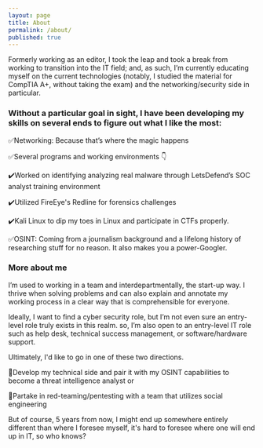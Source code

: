 ```yaml
---
layout: page
title: About
permalink: /about/
published: true
---
```


Formerly working as an editor, I took the leap and took a break from working to transition into the IT field; and, as such, I’m currently educating myself on the current technologies (notably, I studied the material for CompTIA A+, without taking the exam) and the networking/security side in particular.

### Without a particular goal in sight, I have been developing my skills on several ends to figure out what I like the most:
✅Networking: Because that’s where the magic happens 

✅Several programs and working environments 👇 

 ✔️Worked on identifying analyzing real malware through LetsDefend’s SOC analyst training environment 
 
 ✔️Utilized FireEye's Redline for forensics challenges 
 
 ✔️Kali Linux to dip my toes in Linux and participate in CTFs properly. 
 
✅OSINT: Coming from a journalism background and a lifelong history of researching stuff for no reason. It also makes you a power-Googler. 


### More about me
I’m used to working in a team and interdepartmentally, the start-up way. I thrive when solving problems and can also explain and annotate my working process in a clear way that is comprehensible for everyone.

Ideally, I want to find a cyber security role, but I’m not even sure an entry-level role truly exists in this realm. so, I’m also open to an entry-level IT role such as help desk, technical success management, or software/hardware support. 

Ultimately, I'd like to go in one of these two directions. 

🎨Develop my technical side and pair it with my OSINT capabilities to become a threat intelligence analyst 
or

🎨Partake in red-teaming/pentesting with a team that utilizes social engineering

But of course, 5 years from now, I might end up somewhere entirely different than where I foresee myself, it's hard to foresee where one will end up in IT, so who knows?

